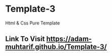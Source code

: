 # Template-3
Html &amp; Css Pure Template
## Link To Visit https://adam-muhtarif.github.io/Template-3/
